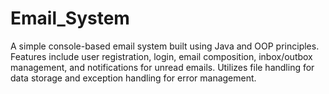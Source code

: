 # Email_System
A simple console-based email system built using Java and OOP principles. Features include user registration, login, email composition, inbox/outbox management, and notifications for unread emails. Utilizes file handling for data storage and exception handling for error management.
